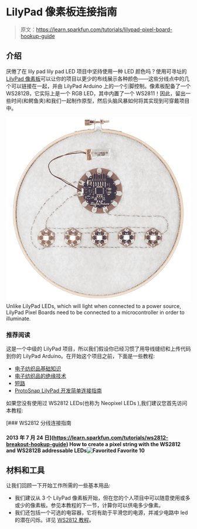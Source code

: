 # LilyPad 像素板连接指南

> 原文：<https://learn.sparkfun.com/tutorials/lilypad-pixel-board-hookup-guide>

## 介绍

厌倦了在 lily pad lily pad LED 项目中坚持使用一种 LED 颜色吗？使用可寻址的 [LilyPad 像素板](https://www.sparkfun.com/products/13264)可以让你的项目以更少的布线展示各种颜色——这些分线点中的几个可以链接在一起，并由 LilyPad Arduino 上的一个引脚控制。像素板配备了一个 WS2812B，它实际上是一个 RGB LED，其中内置了一个 WS2811！因此，留出一些时间(和鳄鱼夹)和我们一起制作原型，然后头脑风暴如何将其实现到可穿戴项目中。

[![alt text](img/4b152d8c65f473f340937eb473df097c.png)](https://cdn.sparkfun.com/assets/learn_tutorials/3/5/8/LilyPadPixelCatalog.jpg)Unlike LilyPad LEDs, which will light when connected to a power source, LilyPad Pixel Boards need to be connected to a microcontroller in order to illuminate.

### 推荐阅读

这是一个中级的 LilyPad 项目，所以我们假设你已经习惯了用导线缝纫和上传代码到你的 LilyPad Arduino。在开始这个项目之前，下面是一些教程:

*   [电子纺织品基础知识](https://learn.sparkfun.com/tutorials/ws2812-breakout-hookup-guide?_ga=1.129092042.750303857.1422291681)
*   [电子纺织品的绝缘技术](https://learn.sparkfun.com/tutorials/insulation-techniques-for-e-textiles)
*   [短路](https://learn.sparkfun.com/tutorials/what-is-a-circuit/short-and-open-circuits)
*   [ProtoSnap LilyPad 开发简单连接指南](https://learn.sparkfun.com/tutorials/protosnap-lilypad-development-simple-hookup-guide)

如果您没有使用过 WS2812 LEDs(也称为 Neopixel LEDs ),我们建议您首先访问本教程:

[](https://learn.sparkfun.com/tutorials/ws2812-breakout-hookup-guide) [### WS2812 分线连接指南

#### 2013 年 7 月 24 日](https://learn.sparkfun.com/tutorials/ws2812-breakout-hookup-guide) How to create a pixel string with the WS2812 and WS2812B addressable LEDs![Favorited Favorite](# "Add to favorites") 10

## 材料和工具

让我们回顾一下开始工作所需的一些基本用品:

*   我们建议从 3 个 LilyPad 像素板开始，但在您的个人项目中可以随意使用或多或少的像素板。参见本教程的下一节，计算你可以供电多少像素。
*   我们还包括一个可选的电容器，它将有助于平滑您的电源，并减少电路中 led 的潜在闪烁。详见 [WS2812 教程](https://learn.sparkfun.com/tutorials/ws2812-breakout-hookup-guide#hardware-hookup)。